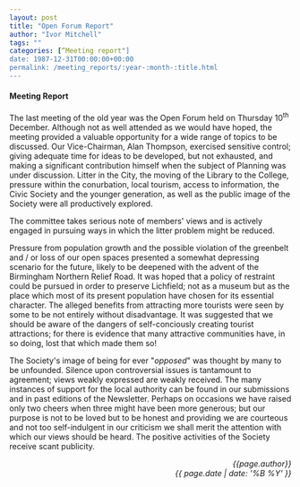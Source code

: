 ```yaml
---
layout: post
title: "Open Forum Report"
author: "Ivor Mitchell"
tags: ""
categories: [“Meeting report"]
date: 1987-12-31T00:00:00+00:00
permalink: /meeting_reports/:year-:month-:title.html
---
```

#### Meeting Report ####

The last meeting of the old year was the Open Forum held on Thursday 10<sup>th</sup> December. Although not as well attended as we would have hoped, the meeting provided a valuable opportunity for a wide range of topics to be discussed. Our Vice-Chairman, Alan Thompson, exercised sensitive control; giving adequate time for ideas to be developed, but not exhausted, and making a significant contribution himself when the subject of Planning was under discussion. Litter in the City, the moving of the Library to the College, pressure within the conurbation, local tourism, access to information, the Civic Society and the younger generation, as well as the public image of the Society were all productively explored. 

The committee takes serious note of members' views and is actively engaged in pursuing ways in which the litter problem might be reduced. 

Pressure from population growth and the possible violation of the greenbelt and / or loss of our open spaces presented a somewhat depressing scenario for the future, likely to be deepened with the advent of the Birmingham Northern Relief Road. It was hoped that a policy of restraint could be pursued in order to preserve Lichfield; not as a museum but as the place which most of its present population have chosen for its essential character. The alleged benefits from attracting more tourists were seen by some to be not entirely without disadvantage. It was suggested that we should be aware of the dangers of self-conciously creating tourist attractions; for there is evidence that many attractive communities have, in so doing, lost that which made them so! 

The Society's image of being for ever "*opposed*" was thought by many to be unfounded. Silence upon controversial issues is tantamount to agreement; views weakly expressed are weakly received. The many instances of support for the local authority can be found in our submissions and in past editions of the Newsletter. Perhaps on occasions we have raised only two cheers when three might have been more generous; but our purpose is not to be loved but to be honest and providing we are courteous and not too self-indulgent in our criticism we shall merit the attention with which our views should be heard. The positive activities of the Society receive scant publicity. 

<p align="right"><i> {{page.author}} <br> {{ page.date | date: '%B %Y' }} </i></p>
